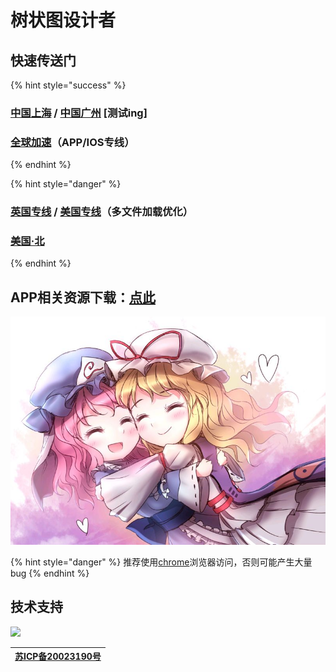 # 树状图设计者

## 快速传送门

{% hint style="success" %}
### [中国上海](https://s.nov.phantom-sea-limited.ltd/) / [中国广州](https://g.nov.phantom-sea-limited.ltd/) \[测试ing\]

### [**全球加速**](https://cdn.phantom-sea-limited.ltd/)**（APP/IOS专线）**


{% endhint %}

{% hint style="danger" %}
### [**英国专线**](https://nov-eu.herokuapp.com/) **/** [**美国专线**](https://nov-us.herokuapp.com/)**（多文件加载优化）**
### [美国·北](http://nov.sirin.top)
{% endhint %}

## APP相关资源下载：[点此](https://pan.phantom-sea-limited.ltd/#/s/vdFN)

![](.gitbook/assets/agg-zo-w-t1-yhq66o-cty.jpg)

{% hint style="danger" %}
推荐使用[chrome](https://www.google.cn/intl/zh-CN/chrome/)浏览器访问，否则可能产生大量bug
{% endhint %}

## 技术支持

[![](https://i.loli.net/2020/08/27/fzokEqxSTWH7y4h.png)](https://www.upyun.com/)

| [**苏ICP备20023190号**](http://beian.miit.gov.cn/) |
| :---: |


